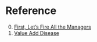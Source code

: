 # Reference

0. [First, Let’s Fire All the Managers](https://hbr.org/2011/12/first-lets-fire-all-the-managers)
0. [Value Add Disease](https://boz.com/articles/vad)

